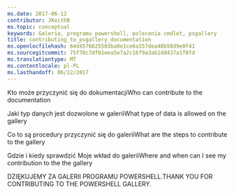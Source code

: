 ```yaml
---
ms.date: 2017-06-12
contributor: JKeithB
ms.topic: conceptual
keywords: Galeria, programu powershell, polecenia cmdlet, psgallery
title: contributing_to_psgallery_documentation
ms.openlocfilehash: 64d4576625503ba0e1ce6a157dea48b58d9e0f41
ms.sourcegitcommit: 75f70c7df01eea5e7a2c16f9a3ab1dd437a1f8fd
ms.translationtype: MT
ms.contentlocale: pl-PL
ms.lasthandoff: 06/12/2017
---
```

<span data-ttu-id="74895-103">Kto może przyczynić się do dokumentacji</span><span class="sxs-lookup"><span data-stu-id="74895-103">Who can contribute to the documentation</span></span>

<span data-ttu-id="74895-104">Jaki typ danych jest dozwolone w galerii</span><span class="sxs-lookup"><span data-stu-id="74895-104">What type of data is allowed on the gallery</span></span>

<span data-ttu-id="74895-105">Co to są procedury przyczynić się do galerii</span><span class="sxs-lookup"><span data-stu-id="74895-105">What are the steps to contribute to the gallery</span></span>

<span data-ttu-id="74895-106">Gdzie i kiedy sprawdzić Moje wkład do galerii</span><span class="sxs-lookup"><span data-stu-id="74895-106">Where and when can I see my contribution to the the gallery</span></span>

<span data-ttu-id="74895-107">DZIĘKUJEMY ZA GALERII PROGRAMU POWERSHELL.</span><span class="sxs-lookup"><span data-stu-id="74895-107">THANK YOU FOR CONTRIBUTING TO THE POWERSHELL GALLERY.</span></span>

